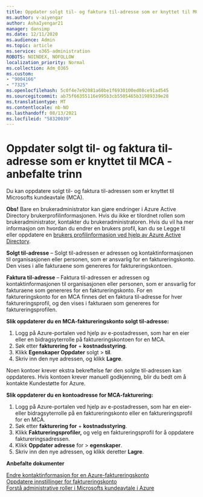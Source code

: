 ```yaml
---
title: Oppdater solgt til- og faktura til-adresse som er knyttet til MCA - anbefalte trinn
ms.author: v-aiyengar
author: AshaIyengar21
manager: dansimp
ms.date: 12/11/2020
ms.audience: Admin
ms.topic: article
ms.service: o365-administration
ROBOTS: NOINDEX, NOFOLLOW
localization_priority: Normal
ms.collection: Adm_O365
ms.custom:
- "9004166"
- "7325"
ms.openlocfilehash: 5c0f4e7e92081a60be1f6930100ed08ce91ad545
ms.sourcegitcommit: ab75f66355116e995b3cb5505465b31989339e28
ms.translationtype: MT
ms.contentlocale: nb-NO
ms.lasthandoff: 08/13/2021
ms.locfileid: "58320039"
---
```

# <a name="update-sold-to-and-bill-to-address-associated-to-your-mca---recommended-steps"></a>Oppdater solgt til- og faktura til-adresse som er knyttet til MCA - anbefalte trinn

Du kan oppdatere solgt til- og faktura til-adressen som er knyttet til Microsofts kundeavtale (MCA). 

**Obs!** Bare en brukeradministrator kan gjøre endringer i Azure Active Directory brukerprofilinformasjonen. Hvis du ikke er tilordnet rollen som brukeradministrator, kontakter du brukeradministratoren. Hvis du vil ha mer informasjon om hvordan du endrer en brukers profil, kan du se Legge til eller oppdatere en [brukers profilinformasjon ved hjelp av Azure Active Directory](https://docs.microsoft.com/azure/active-directory/fundamentals/active-directory-users-profile-azure-portal).

**Solgt til-adresse** – Solgt til-adressen er adressen og kontaktinformasjonen til organisasjonen eller personen, som er ansvarlig for en faktureringskonto. Den vises i alle fakturaene som genereres for faktureringskontoen.

**Faktura til-adresse** – Faktura til-adressen er adressen og kontaktinformasjonen til organisasjonen eller personen, som er ansvarlig for fakturaene som genereres for en faktureringskonto. For en faktureringskonto for en MCA finnes det en faktura til-adresse for hver faktureringsprofil, og den vises i fakturaen som genereres for faktureringsprofilen.

**Slik oppdaterer du en MCA-faktureringskonto solgt til-adresse:**

1. Logg på Azure-portalen ved hjelp av e-postadressen, som har en eier eller en bidragsyterrolle på faktureringskontoen for en MCA.
1. Søk etter **fakturering for**  +  **kostnadsstyring**.
1. Klikk **Egenskaper Oppdater** solgt  >  **til**.
1. Skriv inn den nye adressen, og klikk **Lagre**.

Noen kontoer krever ekstra bekreftelse før den solgte til-adressen kan oppdateres. Hvis kontoen krever manuell godkjenning, blir du bedt om å kontakte Kundestøtte for Azure.

**Slik oppdaterer du en kontoadresse for MCA-fakturering:** 

1. Logg på Azure-portalen ved hjelp av e-postadressen, som har en eier- eller bidragsyterrolle på en faktureringskonto eller en faktureringsprofil for en MCA.
1. Søk etter **fakturering for**  +  **kostnadsstyring**.
1. Klikk **Faktureringsprofiler,** og velg en faktureringsprofil for å oppdatere faktureringsadressen.
1. Klikk **Oppdater adresse** for  >  **egenskaper**.
1. Skriv inn den nye adressen, og klikk deretter **Lagre**.

**Anbefalte dokumenter**

[Endre kontaktinformasjon for en Azure-faktureringskonto](https://docs.microsoft.com/azure/cost-management-billing/manage/change-azure-account-profile)   
[Oppdatere innstillinger for faktureringskonto](https://docs.microsoft.com/microsoft-store/update-microsoft-store-for-business-account-settings)  
[Forstå administrative roller i Microsofts kundeavtale i Azure](https://docs.microsoft.com/azure/cost-management-billing/manage/understand-mca-roles)